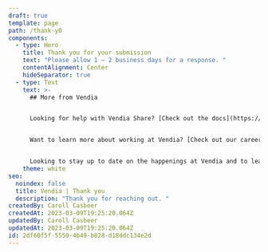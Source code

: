 ```yaml
---
draft: true
template: page
path: /thank-y0
components:
  - type: Hero
    title: Thank you for your submission
    text: "Please allow 1 – 2 business days for a response. "
    contentAlignment: Center
    hideSeparator: true
  - type: Text
    text: >-
      ## More from Vendia


      Looking for help with Vendia Share? [Check out the docs](https://www.vendia.com/docs/share).


      Want to learn more about working at Vendia? [Check out our careers page](https://www.vendia.com/careers).


      Looking to stay up to date on the happenings at Vendia and to learn from our co-founders? [Follow us on LinkedIn](https://www.linkedin.com/company/vendiahq/).
    theme: white
seo:
  noindex: false
  title: Vendia | Thank you
  description: "Thank you for reaching out. "
createdBy: Caroll Casbeer
createdAt: 2023-03-09T19:25:20.064Z
updatedBy: Caroll Casbeer
updatedAt: 2023-03-09T19:25:20.064Z
id: 2df60f5f-5550-4b49-b828-d18ddc134e2d
---
```

